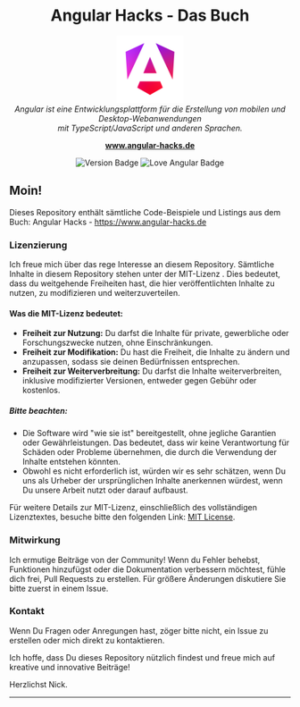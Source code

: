 
<!--
![angular-hacks version](https://img.shields.io/badge/version-v1.0.0-green.svg)
[![Love Angular badge](https://img.shields.io/badge/angular-love-blue?logo=angular&angular=love)](https://www.github.com/angular/angular)
-->

<h1 align="center">Angular Hacks - Das Buch</h1>

<p align="center">
  <img src="angular_renaissance.png" alt="angular-logo" width="120px" height="120px"/>
  <br>
  <em>
    Angular ist eine Entwicklungsplattform für die Erstellung von mobilen und Desktop-Webanwendungen
    <br>
   mit TypeScript/JavaScript und anderen Sprachen.</em>
  <br>
</p>

<p align="center">
  <a href="https://www.angular-hacks.de/"><strong>www.angular-hacks.de</strong></a>
  <br>
</p>

<p align="center">
  <img src="https://img.shields.io/badge/version-v1.0.0-green.svg" alt="Version Badge" />
  <img src="https://img.shields.io/badge/angular-love-blue?logo=angular&angular=love" alt="Love Angular Badge" />
</p>


## Moin!

Dieses Repository enthält sämtliche Code-Beispiele und Listings aus dem Buch: Angular Hacks - https://www.angular-hacks.de

### Lizenzierung

Ich freue mich über das rege Interesse an diesem Repository. Sämtliche Inhalte in diesem Repository stehen unter der MIT-Lizenz . Dies bedeutet, dass du weitgehende Freiheiten hast, die hier veröffentlichten Inhalte zu nutzen, zu modifizieren und weiterzuverteilen.

#### Was die MIT-Lizenz bedeutet:

- **Freiheit zur Nutzung:** Du darfst die Inhalte für private, gewerbliche oder Forschungszwecke nutzen, ohne Einschränkungen.
- **Freiheit zur Modifikation:** Du hast die Freiheit, die Inhalte zu ändern und anzupassen, sodass sie deinen Bedürfnissen entsprechen.
- **Freiheit zur Weiterverbreitung:** Du darfst die Inhalte weiterverbreiten, inklusive modifizierter Versionen, entweder gegen Gebühr oder kostenlos.

##### Bitte beachten:

- Die Software wird "wie sie ist" bereitgestellt, ohne jegliche Garantien oder Gewährleistungen. Das bedeutet, dass wir keine Verantwortung für Schäden oder Probleme übernehmen, die durch die Verwendung der Inhalte entstehen könnten.
- Obwohl es nicht erforderlich ist, würden wir es sehr schätzen, wenn Du uns als Urheber der ursprünglichen Inhalte anerkennen würdest, wenn Du unsere Arbeit nutzt oder darauf aufbaust.

Für weitere Details zur MIT-Lizenz, einschließlich des vollständigen Lizenztextes, besuche bitte den folgenden Link: [MIT License](https://opensource.org/licenses/MIT).

### Mitwirkung

Ich ermutige Beiträge von der Community! Wenn du Fehler behebst, Funktionen hinzufügst oder die Dokumentation verbessern möchtest, fühle dich frei, Pull Requests zu erstellen. Für größere Änderungen diskutiere Sie bitte zuerst in einem Issue.

### Kontakt

Wenn Du Fragen oder Anregungen hast, zöger bitte nicht, ein Issue zu erstellen oder mich direkt zu kontaktieren.

Ich hoffe, dass Du dieses Repository nützlich findest und freue mich auf kreative und innovative Beiträge!

Herzlichst Nick.

---
